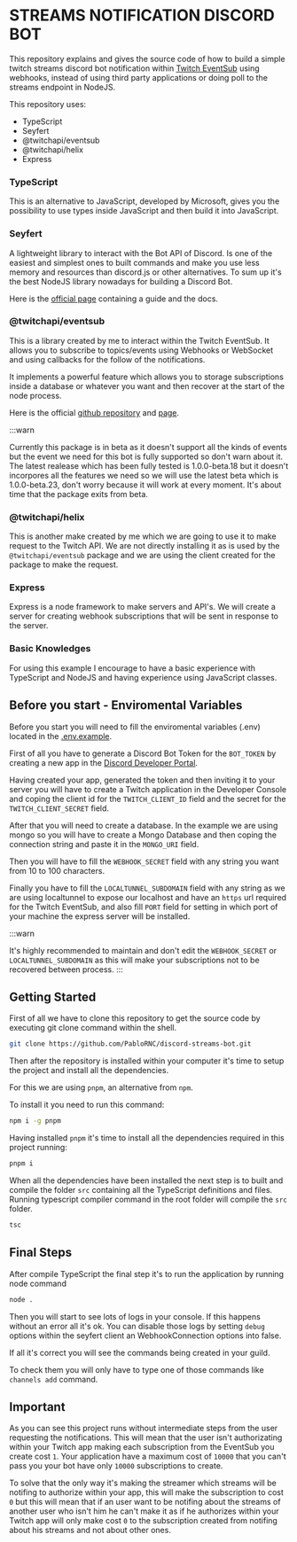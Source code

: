 # STREAMS NOTIFICATION DISCORD BOT

This repository explains and gives the source code of how to build a simple twitch streams discord bot notification within [Twitch EventSub](https://dev.twitch.tv/docs/eventsub/) using webhooks, instead of using third party applications or doing poll to the streams endpoint in NodeJS.

This repository uses:

* TypeScript 
* Seyfert 
* @twitchapi/eventsub
* @twitchapi/helix
* Express

### TypeScript

This is an alternative to JavaScript, developed by Microsoft, gives you the possibility to use types inside JavaScript and then build it into JavaScript.

### Seyfert 

A lightweight library to interact with the Bot API of Discord. Is one of the easiest and simplest ones to built commands and make you use less memory and resources than discord.js or other alternatives. To sum up it's the best NodeJS library nowadays for building a Discord Bot.

Here is the [official page](https://seyfert.dev) containing a guide and the docs.

### @twitchapi/eventsub

This is a library created by me to interact within the Twitch EventSub. It allows you to subscribe to topics/events using Webhooks or WebSocket and using callbacks for the follow of the notifications.

It implements a powerful feature which allows you to storage subscriptions inside a database or whatever you want and then recover at the start of the node process.

Here is the official [github repository](https://github.com/PabloRNC/twitchapi) and [page](https://pablornc.github.io/twitchapi).

:::warn

Currently this package is in beta as it doesn't support all the kinds of events but the event we need for this bot is fully supported so don't warn about it. The latest realease which has been fully tested is 1.0.0-beta.18 but it doesn't incorpores all the features we need so we will use the latest beta which is 1.0.0-beta.23, don't worry because it will work at every moment. It's about time that the package exits from beta. 
### @twitchapi/helix

This is another make created by me which we are going to use it to make request to the Twitch API. We are not directly installing it as is used by the `@twitchapi/eventsub` package and we are using the client created for the package to make the request.

### Express

Express is a node framework to make servers and API's. We will create a server for creating webhook subscriptions that will be sent in response to the server.

### Basic Knowledges

For using this example I encourage to have a basic experience with TypeScript and NodeJS and having experience using JavaScript classes.

## Before you start - Enviromental Variables

Before you start you will need to fill the enviromental variables (.env) located in the [.env.example](.env.example). 

First of all you have to generate a Discord Bot Token for the `BOT_TOKEN` by creating a new app in the [Discord Developer Portal](https://discord.com/developers/applications).

Having created your app, generated the token and then inviting it to your server you will have to create a Twitch application in the Developer Console and coping the client id for the `TWITCH_CLIENT_ID` field and the secret for the `TWITCH_CLIENT_SECRET` field.

After that you will need to create a database. In the example we are using mongo so you will have to create a Mongo Database and then coping the connection string and paste it in the `MONGO_URI` field.

Then you will have to fill the `WEBHOOK_SECRET` field with any string you want from 10 to 100 characters. 

Finally you have to fill the `LOCALTUNNEL_SUBDOMAIN` field with any string as we are using localtunnel to expose our localhost and have an `https` url required for the Twitch EventSub, and also fill `PORT` field for setting in which port of your machine the express server will be installed.

:::warn

It's highly recommended to maintain and don't edit the `WEBHOOK_SECRET` or `LOCALTUNNEL_SUBDOMAIN` as this will make your subscriptions not to be recovered between process.
:::


## Getting Started

First of all we have to clone this repository to get the source code by executing git clone command within the shell.

```bash
git clone https://github.com/PabloRNC/discord-streams-bot.git
```

Then after the repository is installed within your computer it's time to setup the project and install all the dependencies.

For this we are using `pnpm`, an alternative from `npm`. 

To install it you need to run this command:

```bash
npm i -g pnpm
```

Having installed `pnpm` it's time to install all the dependencies required in this project running:

```bash
pnpm i
```

When all the dependencies have been installed the next step is to built and compile the folder `src` containing all the TypeScript definitions and files. Running typescript compiler command in the root folder will compile the `src` folder.

```bash
tsc
```

## Final Steps

After compile TypeScript the final step it's to run the application by running node command

```bash
node .
```

Then you will start to see lots of logs in your console. If this happens without an error all it's ok. 
You can disable those logs by setting `debug` options within the seyfert client an WebhookConnection options into false.

If all it's correct you will see the commands being created in your guild. 

To check them you will only have to type one of those commands like `channels add` command.

## Important

As you can see this project runs without intermediate steps from the user requesting the notifications. This will mean that the user isn't authorizating within your Twitch app making each subscription from the EventSub you create cost `1`. Your application have a maximum cost of `10000` that you can't pass you your bot have only `10000` subscriptions to create. 

To solve that the only way it's making the streamer which streams will be notifing to authorize within your app, this will make the subscription to cost `0` but this will mean that if an user want to be notifing about the streams of another user who isn't him he can't make it as if he authorizes within your Twitch app will only make cost `0` to the subscription created from notifing about his streams and not about other ones.

